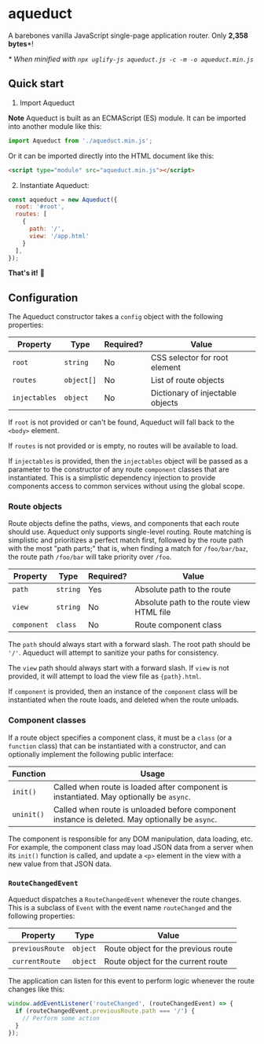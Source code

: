 # aqueduct
A barebones vanilla JavaScript single-page application router. Only **2,358 bytes***!

_* When minified with `npx uglify-js aqueduct.js -c -m -o aqueduct.min.js`_

## Quick start

1. Import Aqueduct

**Note** Aqueduct is built as an ECMAScript (ES) module. It can be imported into another module like this:

```javascript
import Aqueduct from './aqueduct.min.js';
```

Or it can be imported directly into the HTML document like this:

```html
<script type="module" src="aqueduct.min.js"></script>
```

2. Instantiate Aqueduct:

```javascript
const aqueduct = new Aqueduct({
  root: '#root',
  routes: [
    {
      path: '/',
      view: '/app.html'
    }
  ],
});
```

**That's it!** 🎉

## Configuration
The Aqueduct constructor takes a `config` object with the following properties:

| Property      | Type       | Required? | Value                            |
| ------------- | ---------- | --------- | -------------------------------- |
| `root`        | `string`   | No        | CSS selector for root element    |
| `routes`      | `object[]` | No        | List of route objects            |
| `injectables` | `object`   | No        | Dictionary of injectable objects |

If `root` is not provided or can't be found, Aqueduct will fall back to the `<body>` element.

If `routes` is not provided or is empty, no routes will be available to load.

If `injectables` is provided, then the `injectables` object will be passed as a parameter to the constructor of any route `component` classes that are instantiated. This is a simplistic dependency injection to provide components access to common services without using the global scope.

### Route objects

Route objects define the paths, views, and components that each route should use. Aqueduct only supports single-level routing. Route matching is simplistic and prioritizes a perfect match first, followed by the route path with the most "path parts;" that is, when finding a match for `/foo/bar/baz`, the route path `/foo/bar` will take priority over `/foo`.

| Property    | Type     | Required? | Value                                     |
| ----------- | -------- | --------- | ----------------------------------------- |
| `path`      | `string` | Yes       | Absolute path to the route                |
| `view`      | `string` | No        | Absolute path to the route view HTML file |
| `component` | `class`  | No        | Route component class                     |

The `path` should always start with a forward slash. The root path should be `'/'`. Aqueduct will attempt to sanitize your paths for consistency.

The `view` path should always start with a forward slash. If `view` is not provided, it will attempt to load the view file as `{path}.html`.

If `component` is provided, then an instance of the `component` class will be instantiated when the route loads, and deleted when the route unloads.

### Component classes

If a route object specifies a component class, it must be a `class` (or a `function` class) that can be instantiated with a constructor, and can optionally implement the following public interface:

| Function   | Usage                                                                                          |
| ---------- | ---------------------------------------------------------------------------------------------- |
| `init()`   | Called when route is loaded after component is instantiated. May optionally be `async`.        |
| `uninit()` | Called when route is unloaded before component instance is deleted. May optionally be `async`. |

The component is responsible for any DOM manipulation, data loading, etc. For example, the component class may load JSON data from a server when its `init()` function is called, and update a `<p>` element in the view with a new value from that JSON data.

### `RouteChangedEvent`

Aqueduct dispatches a `RouteChangedEvent` whenever the route changes. This is a subclass of `Event` with the event name `routeChanged` and the following properties:

| Property        | Type     | Value                                     |
| --------------- | -------- | ----------------------------------------- |
| `previousRoute` | `object` | Route object for the previous route       |
| `currentRoute`  | `object` | Route object for the current route        |

The application can listen for this event to perform logic whenever the route changes like this:

```javascript
window.addEventListener('routeChanged', (routeChangedEvent) => {
  if (routeChangedEvent.previousRoute.path === '/') {
    // Perform some action
  }
});
```
